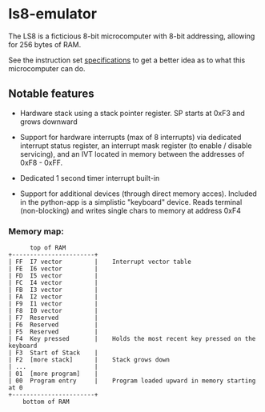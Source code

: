 # ls8-emulator

The LS8 is a ficticious 8-bit microcomputer with 8-bit addressing, allowing for 256 bytes of RAM.

See the instruction set [specifications](LS8-spec.md) to get a better idea as to what this microcomputer can do.

## Notable features

-   Hardware stack using a stack pointer register. SP starts at 0xF3 and grows downward

-   Support for hardware interrupts (max of 8 interrupts) via dedicated interrupt status register, an interrupt mask register (to enable / disable servicing), and an IVT located in memory between the addresses of 0xF8 - 0xFF.

-   Dedicated 1 second timer interrupt built-in

-   Support for additional devices (through direct memory acces). Included in the python-app is a simplistic "keyboard" device. Reads terminal (non-blocking) and writes single chars to memory at address 0xF4

### Memory map:

```
      top of RAM
+-----------------------+
| FF  I7 vector         |    Interrupt vector table
| FE  I6 vector         |
| FD  I5 vector         |
| FC  I4 vector         |
| FB  I3 vector         |
| FA  I2 vector         |
| F9  I1 vector         |
| F8  I0 vector         |
| F7  Reserved          |
| F6  Reserved          |
| F5  Reserved          |
| F4  Key pressed       |    Holds the most recent key pressed on the keyboard
| F3  Start of Stack    |
| F2  [more stack]      |    Stack grows down
| ...                   |
| 01  [more program]    |
| 00  Program entry     |    Program loaded upward in memory starting at 0
+-----------------------+
    bottom of RAM
```
